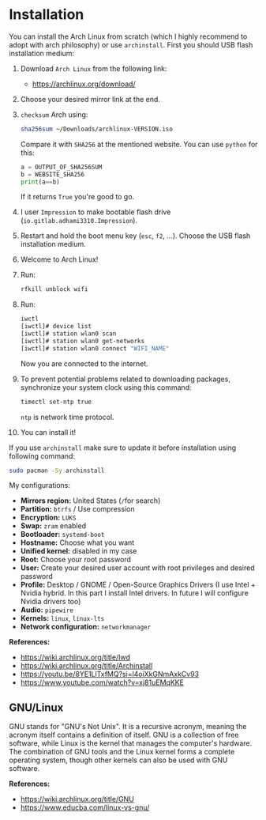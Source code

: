 # Installation

You can install the Arch Linux from scratch (which I highly recommend to adopt with arch philosophy) or use `archinstall`. First you should USB flash installation medium:

1. Download `Arch Linux` from the following link:

   - <https://archlinux.org/download/>

2. Choose your desired mirror link at the end.
3. `checksum` Arch using:

   ```bash
   sha256sum ~/Downloads/archlinux-VERSION.iso
   ```

   Compare it with `SHA256` at the mentioned website. You can use `python` for this:

   ```python
   a = OUTPUT_OF_SHA256SUM
   b = WEBSITE_SHA256
   print(a==b)
   ```

   If it returns `True` you're good to go.

4. I user `Impression` to make bootable flash drive (`io.gitlab.adhami3310.Impression`).
5. Restart and hold the boot menu key (`esc`, `f2`, ...). Choose the USB flash installation medium.

6. Welcome to Arch Linux!
7. Run:
   ```bash
   rfkill unblock wifi
   ```
8. Run:

   ```bash
   iwctl
   [iwctl]# device list
   [iwctl]# station wlan0 scan
   [iwctl]# station wlan0 get-networks
   [iwctl]# station wlan0 connect "WIFI_NAME"
   ```

   Now you are connected to the internet.

9. To prevent potential problems related to downloading packages, synchronize your system clock using this command:

   ```bash
   timectl set-ntp true
   ```

   `ntp` is network time protocol.

10. You can install it!

If you use `archinstall` make sure to update it before installation using following command:

```bash
sudo pacman -Sy archinstall
```

My configurations:

- **Mirrors region:** United States (`/`for search)
- **Partition:** `btrfs` / Use compression
- **Encryption:** `LUKS`
- **Swap:** `zram` enabled
- **Bootloader:** `systemd-boot`
- **Hostname:** Choose what you want
- **Unified kernel:** disabled in my case
- **Root:** Choose your root password
- **User:** Create your desired user account with root privileges and desired password
- **Profile:** Desktop / GNOME / Open-Source Graphics Drivers
  (I use Intel + Nvidia hybrid. In this part I install Intel drivers. In future I will configure Nvidia drivers too)
- **Audio:** `pipewire`
- **Kernels:** `linux`, `linux-lts`
- **Network configuration:** `networkmanager`

**References:**

- <https://wiki.archlinux.org/title/Iwd>
- <https://wiki.archlinux.org/title/Archinstall>
- <https://youtu.be/8YE1LlTxfMQ?si=l4oiXkGNmAxkCv93>
- <https://www.youtube.com/watch?v=xj81uEMqKKE>

## GNU/Linux

GNU stands for "GNU's Not Unix". It is a recursive acronym, meaning the acronym itself contains a definition of itself. GNU is a collection of free software, while Linux is the kernel that manages the computer's hardware. The combination of GNU tools and the Linux kernel forms a complete operating system, though other kernels can also be used with GNU software.

**References:**

- <https://wiki.archlinux.org/title/GNU>
- <https://www.educba.com/linux-vs-gnu/>
